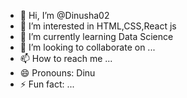 - 👋 Hi, I’m @Dinusha02
- 👀 I’m interested in HTML,CSS,React js
- 🌱 I’m currently learning Data Science
- 💞️ I’m looking to collaborate on ...
- 📫 How to reach me ...
- 😄 Pronouns: Dinu
- ⚡ Fun fact: ...

<!---
Dinusha02/Dinusha02 is a ✨ special ✨ repository because its `README.md` (this file) appears on your GitHub profile.
You can click the Preview link to take a look at your changes.
--->
